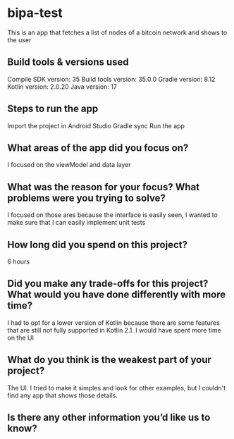 # bipa-test
This is an app that fetches a list of nodes of a bitcoin network and shows to the user
## Build tools & versions used
Compile SDK version: 35
Build tools version: 35.0.0
Gradle version: 8.12
Kotlin version: 2.0.20
Java version: 17

## Steps to run the app

Import the project in Android Studio
Gradle sync
Run the app

## What areas of the app did you focus on?

I focused on the viewModel and data layer

## What was the reason for your focus? What problems were you trying to solve?

I focused on those ares because the interface is easily seen, I wanted to make sure that I can
easily implement unit tests

## How long did you spend on this project?

6 hours

## Did you make any trade-offs for this project? What would you have done differently with more time?

I had to opt for a lower version of Kotlin because there are some features that are still not fully
supported in Kotlin 2.1. I would have spent more time on the UI

## What do you think is the weakest part of your project?

The UI. I tried to make it simples and look for other examples, but I couldn't find 
any app that shows those details.

## Is there any other information you’d like us to know?